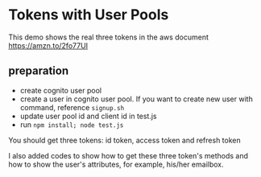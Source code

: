 # Tokens with User Pools

This demo shows the real three tokens in the aws document https://amzn.to/2fo77UI

## preparation

* create cognito user pool
* create a user in cognito user pool. If you want to create new user with command, reference `signup.sh`
* update user pool id and client id in test.js
* run `npm install; node test.js`

You should get three tokens: id token, access token and refresh token

I also added codes to show how to get these three token's methods and how to show the user's attributes, for example, his/her emailbox.
